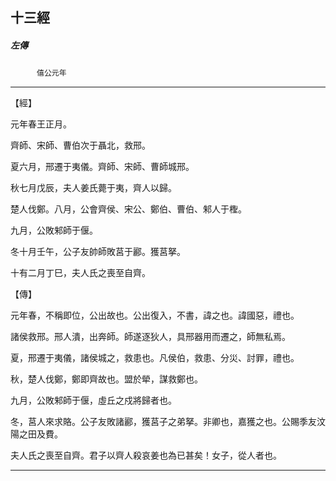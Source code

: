 

## 十三經

##### 左傳
　　　`僖公元年`

* * *

【經】

元年春王正月。

齊師、宋師、曹伯次于聶北，救邢。

夏六月，邢遷于夷儀。齊師、宋師、曹師城邢。

秋七月戊辰，夫人姜氏薨于夷，齊人以歸。

楚人伐鄭。八月，公會齊侯、宋公、鄭伯、曹伯、邾人于檉。

九月，公敗邾師于偃。

冬十月壬午，公子友帥師敗莒于酈。獲莒拏。

十有二月丁巳，夫人氏之喪至自齊。

【傳】

元年春，不稱即位，公出故也。公出復入，不書，諱之也。諱國惡，禮也。

諸侯救邢。邢人潰，出奔師。師遂逐狄人，具邢器用而遷之，師無私焉。

夏，邢遷于夷儀，諸侯城之，救患也。凡侯伯，救患、分災、討罪，禮也。

秋，楚人伐鄭，鄭即齊故也。盟於犖，謀救鄭也。

九月，公敗邾師于偃，虛丘之戍將歸者也。

冬，莒人來求賂。公子友敗諸酈，獲莒子之弟拏。非卿也，嘉獲之也。公賜季友汶陽之田及費。

夫人氏之喪至自齊。君子以齊人殺哀姜也為已甚矣！女子，從人者也。

* * *

